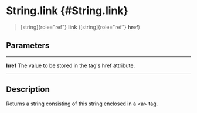 String.link {#String.link}
===========

> [string]{role="ref"} **link** ([string]{role="ref"} **href**)

Parameters
----------

  ---------- -----------------------------------------------------
  **href**   The value to be stored in the tag\'s href attribute.
  ---------- -----------------------------------------------------

Description
-----------

Returns a string consisting of this string enclosed in a \<a\> tag.
